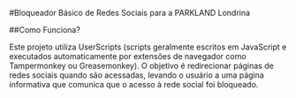 #Bloqueador Básico de Redes Sociais para a PARKLAND Londrina

##Como Funciona?

Este projeto utiliza UserScripts (scripts geralmente escritos em JavaScript e executados automaticamente por extensões de navegador como Tampermonkey ou Greasemonkey). O objetivo é redirecionar páginas de redes sociais quando são acessadas, levando o usuário a uma página informativa que comunica que o acesso à rede social foi bloqueado.

